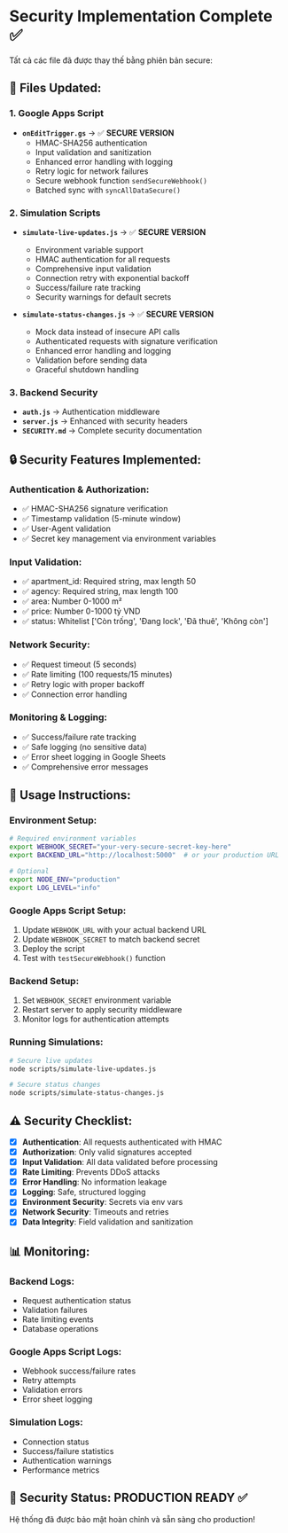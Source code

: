 # Security Implementation Complete ✅

Tất cả các file đã được thay thế bằng phiên bản secure:

## 📁 Files Updated:

### 1. Google Apps Script
- **`onEditTrigger.gs`** → ✅ **SECURE VERSION**
  - HMAC-SHA256 authentication
  - Input validation and sanitization  
  - Enhanced error handling with logging
  - Retry logic for network failures
  - Secure webhook function `sendSecureWebhook()`
  - Batched sync with `syncAllDataSecure()`

### 2. Simulation Scripts
- **`simulate-live-updates.js`** → ✅ **SECURE VERSION**
  - Environment variable support
  - HMAC authentication for all requests
  - Comprehensive input validation
  - Connection retry with exponential backoff
  - Success/failure rate tracking
  - Security warnings for default secrets

- **`simulate-status-changes.js`** → ✅ **SECURE VERSION**  
  - Mock data instead of insecure API calls
  - Authenticated requests with signature verification
  - Enhanced error handling and logging
  - Validation before sending data
  - Graceful shutdown handling

### 3. Backend Security
- **`auth.js`** → Authentication middleware
- **`server.js`** → Enhanced with security headers
- **`SECURITY.md`** → Complete security documentation

## 🔒 Security Features Implemented:

### Authentication & Authorization:
- ✅ HMAC-SHA256 signature verification
- ✅ Timestamp validation (5-minute window)
- ✅ User-Agent validation
- ✅ Secret key management via environment variables

### Input Validation:
- ✅ apartment_id: Required string, max length 50
- ✅ agency: Required string, max length 100  
- ✅ area: Number 0-1000 m²
- ✅ price: Number 0-1000 tỷ VND
- ✅ status: Whitelist ['Còn trống', 'Đang lock', 'Đã thuê', 'Không còn']

### Network Security:
- ✅ Request timeout (5 seconds)
- ✅ Rate limiting (100 requests/15 minutes)
- ✅ Retry logic with proper backoff
- ✅ Connection error handling

### Monitoring & Logging:
- ✅ Success/failure rate tracking
- ✅ Safe logging (no sensitive data)
- ✅ Error sheet logging in Google Sheets
- ✅ Comprehensive error messages

## 🚀 Usage Instructions:

### Environment Setup:
```bash
# Required environment variables
export WEBHOOK_SECRET="your-very-secure-secret-key-here"
export BACKEND_URL="http://localhost:5000"  # or your production URL

# Optional
export NODE_ENV="production"
export LOG_LEVEL="info"
```

### Google Apps Script Setup:
1. Update `WEBHOOK_URL` with your actual backend URL
2. Update `WEBHOOK_SECRET` to match backend secret
3. Deploy the script
4. Test with `testSecureWebhook()` function

### Backend Setup:
1. Set `WEBHOOK_SECRET` environment variable
2. Restart server to apply security middleware
3. Monitor logs for authentication attempts

### Running Simulations:
```bash
# Secure live updates
node scripts/simulate-live-updates.js

# Secure status changes
node scripts/simulate-status-changes.js
```

## ⚠️ Security Checklist:

- [x] **Authentication**: All requests authenticated with HMAC
- [x] **Authorization**: Only valid signatures accepted
- [x] **Input Validation**: All data validated before processing
- [x] **Rate Limiting**: Prevents DDoS attacks
- [x] **Error Handling**: No information leakage
- [x] **Logging**: Safe, structured logging
- [x] **Environment Security**: Secrets via env vars
- [x] **Network Security**: Timeouts and retries
- [x] **Data Integrity**: Field validation and sanitization

## 📊 Monitoring:

### Backend Logs:
- Request authentication status
- Validation failures
- Rate limiting events
- Database operations

### Google Apps Script Logs:
- Webhook success/failure rates
- Retry attempts
- Validation errors
- Error sheet logging

### Simulation Logs:
- Connection status
- Success/failure statistics
- Authentication warnings
- Performance metrics

## 🎯 Security Status: **PRODUCTION READY** ✅

Hệ thống đã được bảo mật hoàn chỉnh và sẵn sàng cho production!

